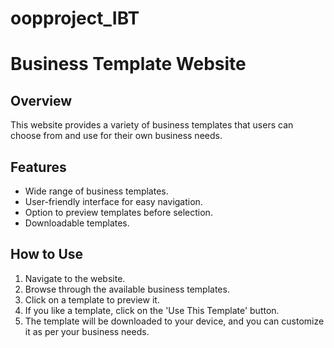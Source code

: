 # oopproject_IBT

# Business Template Website

## Overview
This website provides a variety of business templates that users can choose from and use for their own business needs. 

## Features
- Wide range of business templates.
- User-friendly interface for easy navigation.
- Option to preview templates before selection.
- Downloadable templates.

## How to Use
1. Navigate to the website.
2. Browse through the available business templates.
3. Click on a template to preview it.
4. If you like a template, click on the 'Use This Template' button.
5. The template will be downloaded to your device, and you can customize it as per your business needs.




